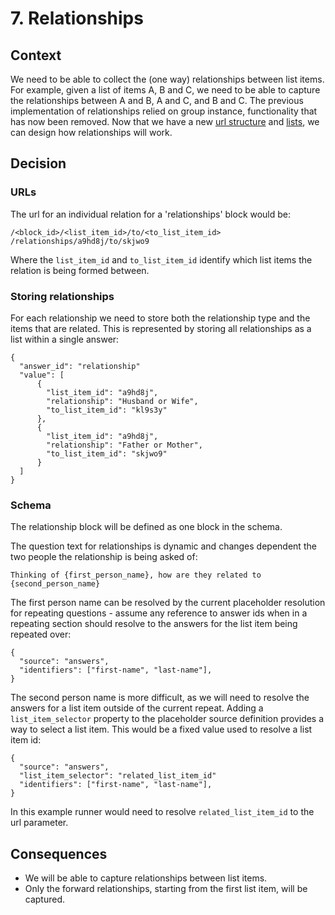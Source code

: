 # 7. Relationships

## Context

We need to be able to collect the (one way) relationships between list items. For example, given a list of items A, B and C, we need to be able to capture the relationships between A and B, A and C, and B and C. The previous implementation of relationships relied on group instance, functionality that has now been removed. Now that we have a new [url structure](0005-simplify-urls-and-extend-to-support-repeating-effectively.md) and [lists](0006-make-named-lists-a-first-class-construct.md), we can design how relationships will work.

## Decision

### URLs

The url for an individual relation for a 'relationships' block would be:

```
/<block_id>/<list_item_id>/to/<to_list_item_id>
/relationships/a9hd8j/to/skjwo9
```

Where the `list_item_id` and `to_list_item_id` identify which list items the relation is being formed between.


### Storing relationships

For each relationship we need to store both the relationship type and the items that are related. This is represented by storing all relationships as a list within a single answer: 

```
{
  "answer_id": "relationship"
  "value": [
      {
        "list_item_id": "a9hd8j",
        "relationship": "Husband or Wife",
        "to_list_item_id": "kl9s3y"
      },
      {
        "list_item_id": "a9hd8j",
        "relationship": "Father or Mother",
        "to_list_item_id": "skjwo9"
      }
  ]
}
```
 
### Schema

The relationship block will be defined as one block in the schema. 

The question text for relationships is dynamic and changes dependent the two people the relationship is being asked of:

```
Thinking of {first_person_name}, how are they related to {second_person_name}
```

The first person name can be resolved by the current placeholder resolution for repeating questions - assume any reference to answer ids when in a repeating section should resolve to the answers for the list item being repeated over:

```
{
  "source": "answers",
  "identifiers": ["first-name", "last-name"],
}
```

The second person name is more difficult, as we will need to resolve the answers for a list item outside of the current repeat. Adding a `list_item_selector` property to the placeholder source definition provides a way to select a list item. This would be a fixed value used to resolve a list item id:

```
{
  "source": "answers",
  "list_item_selector": "related_list_item_id"
  "identifiers": ["first-name", "last-name"],
}
```

In this example runner would need to resolve `related_list_item_id` to the url parameter.

## Consequences

- We will be able to capture relationships between list items.
- Only the forward relationships, starting from the first list item, will be captured.
